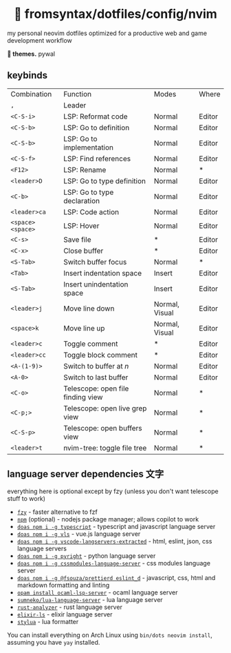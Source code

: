 <div align="center">
    <h1>🌌 fromsyntax/dotfiles/config/nvim</h1>
</div>

my personal neovim dotfiles optimized for a productive web and game development workflow

**🎨 themes.** pywal

## keybinds

<table>
    <tr>
        <td>Combination</td>
        <td>Function</td>
        <td>Modes</td>
        <td>Where</td>
    </tr>
    <tr>
        <td><code>,</code></td>
        <td>Leader</td>
        <td></td>
        <td></td>
    </tr>
    <tr>
        <td><code>&lt;C-S-i&gt;</code></td>
        <td>LSP: Reformat code</td>
        <td>Normal</td>
        <td>Editor</td>
    </tr>
    <tr>
        <td><code>&lt;C-S-b&gt;</code></td>
        <td>LSP: Go to definition</td>
        <td>Normal</td>
        <td>Editor</td>
    </tr>
    <tr>
        <td><code>&lt;C-S-b&gt;</code></td>
        <td>LSP: Go to implementation</td>
        <td>Normal</td>
        <td>Editor</td>
    </tr>
    <tr>
        <td><code>&lt;C-S-f&gt;</code></td>
        <td>LSP: Find references</td>
        <td>Normal</td>
        <td>Editor</td>
    </tr>
    <tr>
        <td><code>&lt;F12&gt;</code></td>
        <td>LSP: Rename</td>
        <td>Normal</td>
        <td>*</td>
    </tr>
    <tr>
        <td><code>&lt;leader&gt;D</code></td>
        <td>LSP: Go to type definition</td>
        <td>Normal</td>
        <td>Editor</td>
    </tr>
    <tr>
        <td><code>&lt;C-b&gt;</code></td>
        <td>LSP: Go to type declaration</td>
        <td>Normal</td>
        <td>Editor</td>
    </tr>
    <tr>
        <td><code>&lt;leader&gt;ca</code></td>
        <td>LSP: Code action</td>
        <td>Normal</td>
        <td>Editor</td>
    </tr>
    <tr>
        <td><code>&lt;space&gt;&lt;space&gt;</code></td>
        <td>LSP: Hover</td>
        <td>Normal</td>
        <td>Editor</td>
    </tr>
    <tr>
        <td><code>&lt;C-s&gt;</code></td>
        <td>Save file</td>
        <td>*</td>
        <td>Editor</td>
    </tr>
    <tr>
        <td><code>&lt;C-x&gt;</code></td>
        <td>Close buffer</td>
        <td>*</td>
        <td>Editor</td>
    </tr>
    <tr>
        <td><code>&lt;S-Tab&gt;</code></td>
        <td>Switch buffer focus</td>
        <td>Normal</td>
        <td>*</td>
    </tr>
    <tr>
        <td><code>&lt;Tab&gt;</code></td>
        <td>Insert indentation space</td>
        <td>Insert</td>
        <td>Editor</td>
    </tr>
    <tr>
        <td><code>&lt;S-Tab&gt;</code></td>
        <td>Insert unindentation space</td>
        <td>Insert</td>
        <td>Editor</td>
    </tr>
    <tr>
        <td><code>&lt;leader&gt;j</code></td>
        <td>Move line down</td>
        <td>Normal, Visual</td>
        <td>Editor</td>
    </tr>
    <tr>
        <td><code>&lt;space&gt;k</code></td>
        <td>Move line up</td>
        <td>Normal, Visual</td>
        <td>Editor</td>
    </tr>
    <tr>
        <td><code>&lt;leader&gt;c</code></td>
        <td>Toggle comment</td>
        <td>*</td>
        <td>Editor</td>
    </tr>
    <tr>
        <td><code>&lt;leader&gt;cc</code></td>
        <td>Toggle block comment</td>
        <td>*</td>
        <td>Editor</td>
    </tr>
    <tr>
        <td><code>&lt;A-(1-9)&gt;</code></td>
        <td>Switch to buffer at <i>n</i></td>
        <td>Normal</td>
        <td>Editor</td>
    </tr>
    <tr>
        <td><code>&lt;A-0&gt;</code></td>
        <td>Switch to last buffer</td>
        <td>Normal</td>
        <td>Editor</td>
    </tr>
    <tr>
        <td><code>&lt;C-o&gt;</code></td>
        <td>Telescope: open file finding view</td>
        <td>Normal</td>
        <td>*</td>
    </tr>
    <tr>
        <td><code>&ltC-p;&gt;</code></td>
        <td>Telescope: open live grep view</td>
        <td>Normal</td>
        <td>*</td>
    </tr>
    <tr>
        <td><code>&lt;C-S-p&gt;</code></td>
        <td>Telescope: open buffers view</td>
        <td>Normal</td>
        <td>*</td>
    </tr>
    <tr>
        <td><code>&lt;leader&gt;t</code></td>
        <td>nvim-tree: toggle file tree</td>
        <td>Normal</td>
        <td>*</td>
    </tr>
</table>

## language server dependencies 文字

everything here is optional except by fzy (unless you don't want telescope stuff to work)

- [`fzy`] - faster alternative to fzf
- [`npm`] (optional) - nodejs package manager; allows copilot to work
- [`doas npm i -g typescript`][`npm`] - typescript and javascript language server
- [`doas npm i -g vls`][`npm`] - vue.js language server
- [`doas npm i -g vscode-langservers-extracted`][`npm`] - html, eslint, json, css language servers
- [`doas npm i -g pyright`][`npm`] - python language server
- [`doas npm i -g cssmodules-language-server`][`npm`] - css modules language server
- [`doas npm i -g @fsouza/prettierd eslint_d`][`npm`] - javascript, css, html and markdown formatting and linting
- [`opam install ocaml-lsp-server`][`opam`] - ocaml language server
- [`sumneko/lua-language-server`] - lua language server
- [`rust-analyzer`] - rust language server
- [`elixir-ls`] - elixir language server
- [`stylua`] - lua formatter

You can install everything on Arch Linux using `bin/dots neovim install`, assuming you have `yay` installed.

[`fzy`]: https://github.com/jhawthorn/fzy
[`npm`]: https://nodejs.org
[`rust-analyzer`]: https://rust-analyzer.github.io/manual.html
[`sumneko/lua-language-server`]: https://github.com/sumneko/lua-language-server
[`elixir-ls`]: https://github.com/elixir-lsp/elixir-ls
[`stylua`]: https://github.com/JohnnyMorganz/StyLua
[`opam`]: https://opam.ocaml.org

